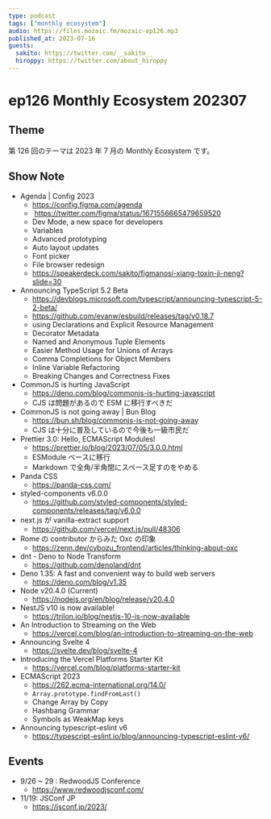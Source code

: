 ```yaml
---
type: podcast
tags: ["monthly ecosystem"]
audio: https://files.mozaic.fm/mozaic-ep126.mp3
published_at: 2023-07-16
guests:
  sakito: https://twitter.com/__sakito__
  hiroppy: https://twitter.com/about_hiroppy
---
```


# ep126 Monthly Ecosystem 202307

## Theme

第 126 回のテーマは 2023 年 7 月の Monthly Ecosystem です。

## Show Note

- Agenda | Config 2023
  - https://config.figma.com/agenda
  - ​​ https://twitter.com/figma/status/1671556665479659520
  - Dev Mode, a new space for developers
  - Variables
  - Advanced prototyping
  - Auto layout updates
  - Font picker
  - File browser redesign
  - https://speakerdeck.com/sakito/figmanosi-xiang-toxin-ji-neng?slide=30
- Announcing TypeScript 5.2 Beta
  - https://devblogs.microsoft.com/typescript/announcing-typescript-5-2-beta/
  - https://github.com/evanw/esbuild/releases/tag/v0.18.7
  - using Declarations and Explicit Resource Management
  - Decorator Metadata
  - Named and Anonymous Tuple Elements
  - Easier Method Usage for Unions of Arrays
  - Comma Completions for Object Members
  - Inline Variable Refactoring
  - Breaking Changes and Correctness Fixes
- CommonJS is hurting JavaScript
  - https://deno.com/blog/commonjs-is-hurting-javascript
  - CJS は問題があるので ESM に移行すべきだ
- CommonJS is not going away | Bun Blog
  - https://bun.sh/blog/commonjs-is-not-going-away
  - CJS は十分に普及しているので今後も一級市民だ
- Prettier 3.0: Hello, ECMAScript Modules!
  - https://prettier.io/blog/2023/07/05/3.0.0.html
  - ESModule ベースに移行
  - Markdown で全角/半角間にスペース足すのをやめる
- Panda CSS
  - https://panda-css.com/
- styled-components v6.0.0
  - https://github.com/styled-components/styled-components/releases/tag/v6.0.0
- next.js が vanilla-extract support
  - https://github.com/vercel/next.js/pull/48306
- Rome の contributor からみた Oxc の印象
  - https://zenn.dev/cybozu_frontend/articles/thinking-about-oxc
- dnt - Deno to Node Transform
  - https://github.com/denoland/dnt
- Deno 1.35: A fast and convenient way to build web servers
  - https://deno.com/blog/v1.35
- Node v20.4.0 (Current)
  - https://nodejs.org/en/blog/release/v20.4.0
- NestJS v10 is now available!
  - https://trilon.io/blog/nestjs-10-is-now-available
- An Introduction to Streaming on the Web
  - https://vercel.com/blog/an-introduction-to-streaming-on-the-web
- Announcing Svelte 4
  - https://svelte.dev/blog/svelte-4
- Introducing the Vercel Platforms Starter Kit
  - https://vercel.com/blog/platforms-starter-kit
- ECMAScript 2023
  - https://262.ecma-international.org/14.0/
  - `Array.prototype.findFromLast()`
  - Change Array by Copy
  - Hashbang Grammar
  - Symbols as WeakMap keys
- Announcing typescript-eslint v6
  - https://typescript-eslint.io/blog/announcing-typescript-eslint-v6/

## Events

- 9/26 ~ 29 : RedwoodJS Conference
  - https://www.redwoodjsconf.com/
- 11/19: JSConf JP
  - https://jsconf.jp/2023/
